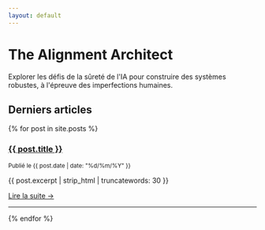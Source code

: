 ```yaml
---
layout: default
---
```


<div class="page-header">
  <h1>The Alignment Architect</h1>
  <p>Explorer les défis de la sûreté de l'IA pour construire des systèmes robustes, à l'épreuve des imperfections humaines.</p>
</div>

<div class="main-content">
  <h2>Derniers articles</h2>
  
  {% for post in site.posts %}
    <article class="post-preview">
      <h3><a href="{{ post.url }}">{{ post.title }}</a></h3>
      <small>Publié le {{ post.date | date: "%d/%m/%Y" }}</small>
      <p>{{ post.excerpt | strip_html | truncatewords: 30 }}</p>
      <a href="{{ post.url }}">Lire la suite →</a>
    </article>
    <hr>
  {% endfor %}
</div>
